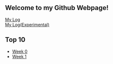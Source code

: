## Welcome to my Github Webpage!


[My Log](https://github.com/Constantine-Kevin/os202/blob/master/TXT/mylog.txt)<br>
[My Log(Experimental)](../.TXT/mylog.txt)
<br>
## Top 10
* [Week 0](W00/)
* [Week 1](W01/)
